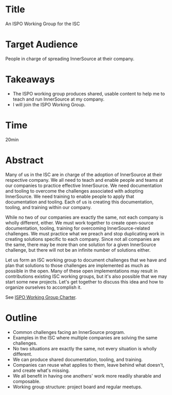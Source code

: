 # Title

An ISPO Working Group for the ISC

# Target Audience

People in charge of spreading InnerSource at their company.

# Takeaways

* The ISPO working group produces shared, usable content to help me to teach and run InnerSource at my company.
* I will join the ISPO Working Group.

# Time

20min

# Abstract

Many of us in the ISC are in charge of the adoption of InnerSource at their respective company.
We all need to teach and enable people and teams at our companies to practice effective InnerSource.
We need documentation and tooling to overcome the challenges associated with adopting InnerSource.
We need training to enable people to apply that documentation and tooling.
Each of us is creating this documentation, tooling, and training within our company.

While no two of our companies are exactly the same, not each company is wholly different, either.
We must work together to create open-source documentation, tooling, training for overcoming InnerSource-related challenges.
We must practice what we preach and stop duplicating work in creating solutions specific to each company.
Since not all companies are the same, there may be more than one solution for a given InnerSource challenge, but there will not be an infinite number of solutions either.

Let us form an ISC working group to document challenges that we have and plan that solutions to those challenges are implemented as much as possible in the open.
Many of these open implementations may result in contributions existing ISC working groups,
but it's also possible that we may start some new projects.
Let's get together to discuss this idea and how to organize ourselves to accomplish it.

See [ISPO Working Group Charter](https://github.com/InnerSourceCommons/foundation-governance/pull/2).

# Outline

* Common challenges facing an InnerSource program.
* Examples in the ISC where multiple companies are solving the same challenges.
* No two situations are exactly the same, not every situation is wholly different.
* We can produce shared documentation, tooling, and training.
* Companies can reuse what applies to them, leave behind what doesn't, and create what's missing.
* We all benefit in having one anothers' work more readily sharable and composable.
* Working group structure: project board and regular meetups.

